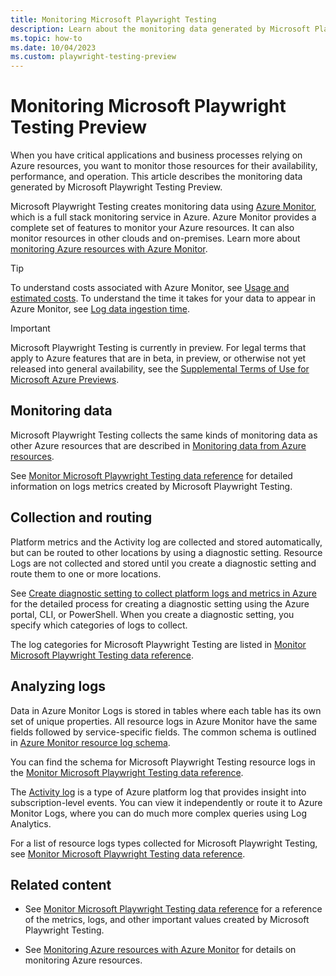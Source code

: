 ```yaml
---
title: Monitoring Microsoft Playwright Testing
description: Learn about the monitoring data generated by Microsoft Playwright Testing Preview.
ms.topic: how-to
ms.date: 10/04/2023
ms.custom: playwright-testing-preview
---
```


# Monitoring Microsoft Playwright Testing Preview

When you have critical applications and business processes relying on Azure resources, you want to monitor those resources for their availability, performance, and operation. This article describes the monitoring data generated by Microsoft Playwright Testing Preview.

Microsoft Playwright Testing creates monitoring data using [Azure Monitor](/azure/azure-monitor/overview), which is a full stack monitoring service in Azure. Azure Monitor provides a complete set of features to monitor your Azure resources. It can also monitor resources in other clouds and on-premises. Learn more about [monitoring Azure resources with Azure Monitor](/azure/azure-monitor/essentials/monitor-azure-resource).

> [!TIP]
> To understand costs associated with Azure Monitor, see [Usage and estimated costs](/azure/azure-monitor//usage-estimated-costs). To understand the time it takes for your data to appear in Azure Monitor, see [Log data ingestion time](/azure/azure-monitor/logs/data-ingestion-time).

> [!IMPORTANT]
> Microsoft Playwright Testing is currently in preview. For legal terms that apply to Azure features that are in beta, in preview, or otherwise not yet released into general availability, see the [Supplemental Terms of Use for Microsoft Azure Previews](https://azure.microsoft.com/support/legal/preview-supplemental-terms/).

## Monitoring data 

Microsoft Playwright Testing collects the same kinds of monitoring data as other Azure resources that are described in [Monitoring data from Azure resources](/azure/azure-monitor/essentials/monitor-azure-resource#monitoring-data-from-azure-resources).

See [Monitor Microsoft Playwright Testing data reference](./monitor-playwright-testing-reference.md) for detailed information on logs metrics created by Microsoft Playwright Testing.

## Collection and routing

Platform metrics and the Activity log are collected and stored automatically, but can be routed to other locations by using a diagnostic setting. Resource Logs are not collected and stored until you create a diagnostic setting and route them to one or more locations.

See [Create diagnostic setting to collect platform logs and metrics in Azure](/azure/azure-monitor/platform/diagnostic-settings) for the detailed process for creating a diagnostic setting using the Azure portal, CLI, or PowerShell. When you create a diagnostic setting, you specify which categories of logs to collect.

The log categories for Microsoft Playwright Testing are listed in [Monitor Microsoft Playwright Testing data reference](./monitor-playwright-testing-reference.md#resource-logs).

## Analyzing logs

Data in Azure Monitor Logs is stored in tables where each table has its own set of unique properties. All resource logs in Azure Monitor have the same fields followed by service-specific fields. The common schema is outlined in [Azure Monitor resource log schema](/azure/azure-monitor/essentials/resource-logs-schema).

You can find the schema for Microsoft Playwright Testing resource logs in the [Monitor Microsoft Playwright Testing data reference](monitor-playwright-testing-reference.md#resource-logs).

The [Activity log](/azure/azure-monitor/essentials/activity-log) is a type of Azure platform log that provides insight into subscription-level events. You can view it independently or route it to Azure Monitor Logs, where you can do much more complex queries using Log Analytics.  

For a list of resource logs types collected for Microsoft Playwright Testing, see [Monitor Microsoft Playwright Testing data reference](monitor-playwright-testing-reference.md#resource-logs).

## Related content

- See [Monitor Microsoft Playwright Testing data reference](monitor-playwright-testing-reference.md) for a reference of the metrics, logs, and other important values created by Microsoft Playwright Testing.

- See [Monitoring Azure resources with Azure Monitor](/azure/azure-monitor/essentials/monitor-azure-resource) for details on monitoring Azure resources.
